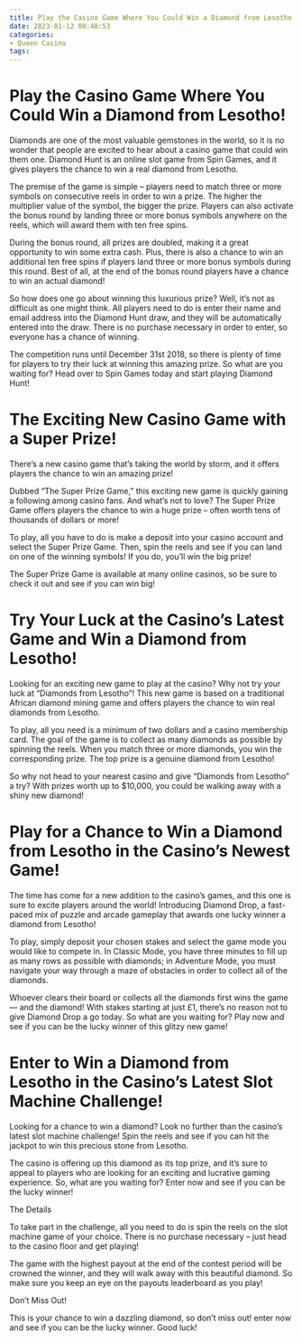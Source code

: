 ```yaml
---
title: Play the Casino Game Where You Could Win a Diamond from Lesotho!
date: 2023-01-12 00:48:53
categories:
- Queen Casino
tags:
---
```



#  Play the Casino Game Where You Could Win a Diamond from Lesotho!

Diamonds are one of the most valuable gemstones in the world, so it is no wonder that people are excited to hear about a casino game that could win them one. Diamond Hunt is an online slot game from Spin Games, and it gives players the chance to win a real diamond from Lesotho.

The premise of the game is simple – players need to match three or more symbols on consecutive reels in order to win a prize. The higher the multiplier value of the symbol, the bigger the prize. Players can also activate the bonus round by landing three or more bonus symbols anywhere on the reels, which will award them with ten free spins.

During the bonus round, all prizes are doubled, making it a great opportunity to win some extra cash. Plus, there is also a chance to win an additional ten free spins if players land three or more bonus symbols during this round. Best of all, at the end of the bonus round players have a chance to win an actual diamond!

So how does one go about winning this luxurious prize? Well, it’s not as difficult as one might think. All players need to do is enter their name and email address into the Diamond Hunt draw, and they will be automatically entered into the draw. There is no purchase necessary in order to enter, so everyone has a chance of winning.

The competition runs until December 31st 2018, so there is plenty of time for players to try their luck at winning this amazing prize. So what are you waiting for? Head over to Spin Games today and start playing Diamond Hunt!

#  The Exciting New Casino Game with a Super Prize!

There’s a new casino game that’s taking the world by storm, and it offers players the chance to win an amazing prize!

Dubbed “The Super Prize Game,” this exciting new game is quickly gaining a following among casino fans. And what’s not to love? The Super Prize Game offers players the chance to win a huge prize – often worth tens of thousands of dollars or more!

To play, all you have to do is make a deposit into your casino account and select the Super Prize Game. Then, spin the reels and see if you can land on one of the winning symbols! If you do, you’ll win the big prize!

The Super Prize Game is available at many online casinos, so be sure to check it out and see if you can win big!

#  Try Your Luck at the Casino’s Latest Game and Win a Diamond from Lesotho!

Looking for an exciting new game to play at the casino? Why not try your luck at “Diamonds from Lesotho”! This new game is based on a traditional African diamond mining game and offers players the chance to win real diamonds from Lesotho.

To play, all you need is a minimum of two dollars and a casino membership card. The goal of the game is to collect as many diamonds as possible by spinning the reels. When you match three or more diamonds, you win the corresponding prize. The top prize is a genuine diamond from Lesotho!

So why not head to your nearest casino and give “Diamonds from Lesotho” a try? With prizes worth up to $10,000, you could be walking away with a shiny new diamond!

#  Play for a Chance to Win a Diamond from Lesotho in the Casino’s Newest Game!

The time has come for a new addition to the casino’s games, and this one is sure to excite players around the world! Introducing Diamond Drop, a fast-paced mix of puzzle and arcade gameplay that awards one lucky winner a diamond from Lesotho!

To play, simply deposit your chosen stakes and select the game mode you would like to compete in. In Classic Mode, you have three minutes to fill up as many rows as possible with diamonds; in Adventure Mode, you must navigate your way through a maze of obstacles in order to collect all of the diamonds.

Whoever clears their board or collects all the diamonds first wins the game — and the diamond! With stakes starting at just £1, there’s no reason not to give Diamond Drop a go today. So what are you waiting for? Play now and see if you can be the lucky winner of this glitzy new game!

#  Enter to Win a Diamond from Lesotho in the Casino’s Latest Slot Machine Challenge!

Looking for a chance to win a diamond? Look no further than the casino’s latest slot machine challenge! Spin the reels and see if you can hit the jackpot to win this precious stone from Lesotho.

The casino is offering up this diamond as its top prize, and it’s sure to appeal to players who are looking for an exciting and lucrative gaming experience. So, what are you waiting for? Enter now and see if you can be the lucky winner!

The Details

To take part in the challenge, all you need to do is spin the reels on the slot machine game of your choice. There is no purchase necessary – just head to the casino floor and get playing!

The game with the highest payout at the end of the contest period will be crowned the winner, and they will walk away with this beautiful diamond. So make sure you keep an eye on the payouts leaderboard as you play!

Don’t Miss Out!

This is your chance to win a dazzling diamond, so don’t miss out! enter now and see if you can be the lucky winner. Good luck!